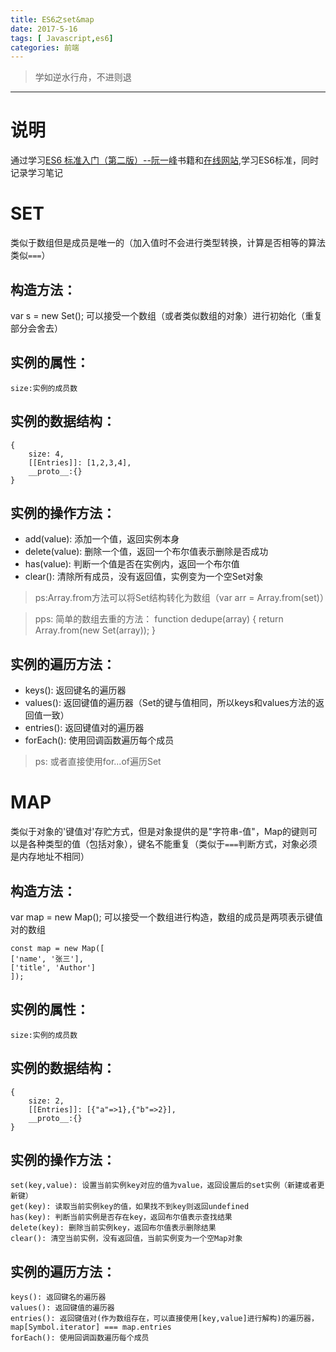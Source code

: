 ```yaml
---
title: ES6之set&map
date: 2017-5-16
tags: [ Javascript,es6]
categories: 前端
---
```

> 学如逆水行舟，不进则退

***
# 说明
通过学习[ES6 标准入门（第二版）--阮一峰](es6.ruanyifeng.com)书籍和[在线网站](es6.ruanyifeng.com),学习ES6标准，同时记录学习笔记

<!-- more -->
# SET
类似于数组但是成员是唯一的（加入值时不会进行类型转换，计算是否相等的算法类似`===`）

## 构造方法：
var s = new Set();
可以接受一个数组（或者类似数组的对象）进行初始化（重复部分会舍去）

## 实例的属性：
	size:实例的成员数

## 实例的数据结构：
```
{
	size: 4,
	[[Entries]]: [1,2,3,4],
	__proto__:{}
}
```

## 实例的操作方法：

- add(value): 添加一个值，返回实例本身
- delete(value): 删除一个值，返回一个布尔值表示删除是否成功
- has(value): 判断一个值是否在实例内，返回一个布尔值
- clear(): 清除所有成员，没有返回值，实例变为一个空Set对象

> ps:Array.from方法可以将Set结构转化为数组（var arr = Array.from(set)）

> pps: 简单的数组去重的方法：
function dedupe(array) {
    return Array.from(new Set(array));
}
	
## 实例的遍历方法：

- keys(): 返回键名的遍历器
- values(): 返回键值的遍历器（Set的键与值相同，所以keys和values方法的返回值一致）
- entries(): 返回键值对的遍历器
- forEach(): 使用回调函数遍历每个成员

> ps: 或者直接使用for...of遍历Set

# MAP
  类似于对象的'键值对'存贮方式，但是对象提供的是"字符串-值"，Map的键则可以是各种类型的值（包括对象），键名不能重复（类似于`===`判断方式，对象必须是内存地址不相同）

## 构造方法：
  var map = new Map();
	可以接受一个数组进行构造，数组的成员是两项表示键值对的数组
  ```
  const map = new Map([
  ['name', '张三'],
  ['title', 'Author']
]);
  ```

## 实例的属性：
	size:实例的成员数

## 实例的数据结构：
```
{
	size: 2,
	[[Entries]]: [{"a"=>1},{"b"=>2}],
	__proto__:{}
}
```

## 实例的操作方法：
	set(key,value): 设置当前实例key对应的值为value，返回设置后的set实例（新建或者更新键）
	get(key): 读取当前实例key的值，如果找不到key则返回undefined
	has(key): 判断当前实例是否存在key，返回布尔值表示查找结果
	delete(key): 删除当前实例key，返回布尔值表示删除结果
	clear(): 清空当前实例，没有返回值，当前实例变为一个空Map对象
	
## 实例的遍历方法：
	keys(): 返回键名的遍历器
	values(): 返回键值的遍历器
	entries(): 返回键值对(作为数组存在，可以直接使用[key,value]进行解构)的遍历器，map[Symbol.iterator] === map.entries
	forEach(): 使用回调函数遍历每个成员